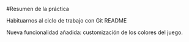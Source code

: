 #Resumen de la práctica

Habituarnos al ciclo de trabajo con Git
README

Nueva funcionalidad añadida: customización de los colores del juego.   